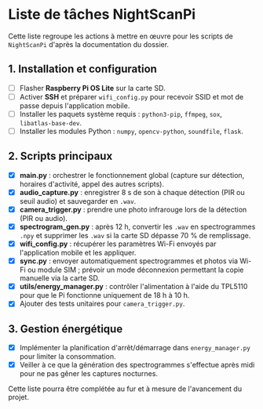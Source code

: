 # Liste de tâches NightScanPi

Cette liste regroupe les actions à mettre en œuvre pour les scripts de `NightScanPi` d'après la documentation du dossier.

## 1. Installation et configuration
- [ ] Flasher **Raspberry Pi OS Lite** sur la carte SD.
- [ ] Activer **SSH** et préparer `wifi_config.py` pour recevoir SSID et mot de passe depuis l'application mobile.
- [ ] Installer les paquets système requis : `python3-pip`, `ffmpeg`, `sox`, `libatlas-base-dev`.
- [ ] Installer les modules Python : `numpy`, `opencv-python`, `soundfile`, `flask`.

## 2. Scripts principaux
- [x] **main.py** : orchestrer le fonctionnement global (capture sur détection, horaires d'activité, appel des autres scripts).
- [x] **audio_capture.py** : enregistrer 8 s de son à chaque détection (PIR ou seuil audio) et sauvegarder en `.wav`.
- [x] **camera_trigger.py** : prendre une photo infrarouge lors de la détection (PIR ou audio).
- [x] **spectrogram_gen.py** : après 12 h, convertir les `.wav` en spectrogrammes `.npy` et supprimer les `.wav` si la carte SD dépasse 70 % de remplissage.
- [x] **wifi_config.py** : récupérer les paramètres Wi-Fi envoyés par l'application mobile et les appliquer.
- [x] **sync.py** : envoyer automatiquement spectrogrammes et photos via Wi-Fi ou module SIM ; prévoir un mode déconnexion permettant la copie manuelle via la carte SD.
- [x] **utils/energy_manager.py** : contrôler l'alimentation à l'aide du TPL5110 pour que le Pi fonctionne uniquement de 18 h à 10 h.
- [x] Ajouter des tests unitaires pour `camera_trigger.py`.

## 3. Gestion énergétique
- [x] Implémenter la planification d'arrêt/démarrage dans `energy_manager.py` pour limiter la consommation.
- [x] Veiller à ce que la génération des spectrogrammes s'effectue après midi pour ne pas gêner les captures nocturnes.

Cette liste pourra être complétée au fur et à mesure de l'avancement du projet.
